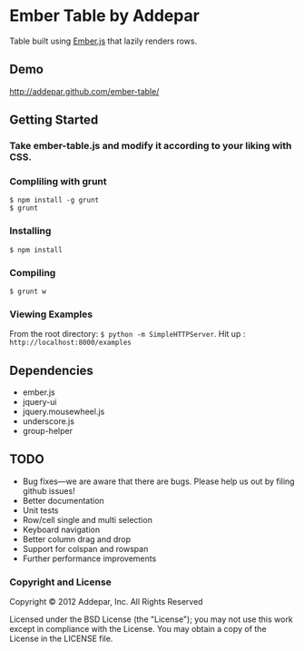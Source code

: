 # Ember Table by Addepar

Table built using [Ember.js](http://emberjs.com/) that lazily renders rows.

## Demo
http://addepar.github.com/ember-table/

## Getting Started

### Take ember-table.js and modify it according to your liking with CSS.

### Compliling with grunt
    $ npm install -g grunt
    $ grunt

### Installing
    $ npm install

### Compiling
    $ grunt w

### Viewing Examples
From the root directory: `$ python -m SimpleHTTPServer`.
Hit up : `http://localhost:8000/examples`

## Dependencies
* ember.js
* jquery-ui
* jquery.mousewheel.js
* underscore.js
* group-helper

## TODO
* Bug fixes—we are aware that there are bugs. Please help us out by filing github issues!
* Better documentation
* Unit tests
* Row/cell single and multi selection
* Keyboard navigation
* Better column drag and drop
* Support for colspan and rowspan
* Further performance improvements

### Copyright and License
Copyright © 2012 Addepar, Inc. All Rights Reserved

Licensed under the BSD License (the "License"); you may not use this work except in compliance with the License. You may obtain a copy of the License in the LICENSE file.
